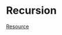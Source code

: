 # Recursion


[Resource](https://takeuforward.org/recursion/introduction-to-recursion-understand-recursion-by-printing-something-n-times/)

